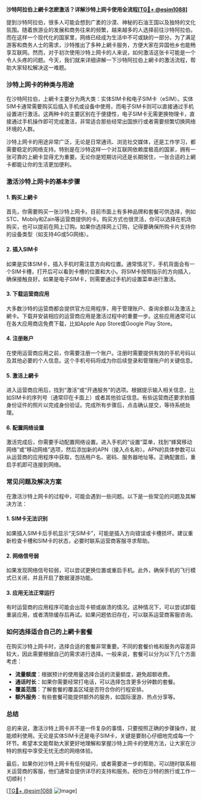 **沙特阿拉伯上網卡怎麽激活？详解沙特上网卡使用全流程[[TG💪+ @esim1088](https://t.me/s/esim1088)]**

提到沙特阿拉伯，很多人可能会想到广袤的沙漠、神秘的石油王国以及独特的文化氛围。随着旅游业的发展和商务往来的频繁，越来越多的人选择前往沙特阿拉伯。而在这样一个现代化的国家里，网络已经成为生活中不可或缺的一部分。为了满足游客和商务人士的需求，沙特推出了多种上網卡服务，方便大家在异国他乡也能畅享互联网。然而，对于初次使用沙特上网卡的人来说，如何激活这张卡可能是一个令人头疼的问题。今天，我们就来详细讲解一下沙特阿拉伯上網卡的激活流程，帮助大家轻松解决这一难题。

### **沙特上网卡的种类与用途**

在沙特阿拉伯，上網卡主要分为两大类：实体SIM卡和电子SIM卡（eSIM）。实体SIM卡通常需要购买后插入手机或设备中使用，而电子SIM卡则可以直接通过手机设置进行激活。这两种卡的主要区别在于便捷性，电子SIM卡无需更换物理卡，直接通过手机操作即可完成激活，非常适合那些经常出国旅行或者需要频繁切换网络环境的人群。

沙特上网卡的用途非常广泛，无论是日常通讯、浏览社交媒体，还是工作学习，都需要稳定的网络支持。特别是在沙特这样一个对互联网依赖度极高的国家，拥有一张可靠的上網卡显得尤为重要。无论你是短期访问还是长期居住，一张合适的上網卡都能让你的生活更加便利。

### **激活沙特上网卡的基本步骤**

#### **1. 购买上網卡**
首先，你需要购买一张沙特上网卡。目前市面上有多种品牌和套餐可供选择，例如STC、Mobily和Zain等运营商提供的卡。购买方式也很灵活，你可以选择在机场购买，也可以提前在网上订购。如果你选择网上订购，记得要确保所购卡片支持你的设备类型（如支持4G或5G网络）。

#### **2. 插入SIM卡**
如果是实体SIM卡，插入手机时需注意方向和位置。通常情况下，手机背面会有一个SIM卡槽，打开后可以看到卡槽的位置和大小。将SIM卡按照指示的方向插入，确保接触良好。如果是电子SIM卡，则需要通过手机的设置菜单进行激活。

#### **3. 下载运营商应用**
大多数沙特的运营商都会提供官方应用程序，用于管理账户、查询余额以及激活上網卡。下载并安装相应的运营商应用是激活过程中的重要一步。这些应用通常可以在各大应用商店免费下载，比如Apple App Store或Google Play Store。

#### **4. 注册账户**
在使用运营商应用之前，你需要注册一个账户。注册时需要提供有效的手机号码以及其他必要的个人信息。这个手机号码将成为你后续登录和管理账户的关键信息。

#### **5. 激活上網卡**
进入运营商应用后，找到“激活”或“开通服务”的选项。根据提示输入相关信息，比如SIM卡的序列号（通常印在卡面上）或者其他验证信息。有些运营商还要求拍摄身份证件的照片以完成身份验证。完成所有步骤后，点击确认提交，等待系统处理。

#### **6. 配置网络设置**
激活完成后，你需要手动配置网络设置。进入手机的“设置”菜单，找到“蜂窝移动网络”或“移动网络”选项，然后添加新的APN（接入点名称）。APN的具体参数可以从运营商的应用程序中获取，包括用户名、密码、服务器地址等。正确配置后，重启手机即可连接到网络。

### **常见问题及解决方案**

在激活沙特上网卡的过程中，可能会遇到一些问题。以下是一些常见的问题及其解决方法：

#### **1. SIM卡无法识别**
如果插入SIM卡后手机显示“无SIM卡”，可能是插入方向错误或卡槽损坏。建议重新检查卡槽和SIM卡的状态，必要时联系运营商客服寻求帮助。

#### **2. 网络信号弱**
如果发现网络信号较弱，可以尝试更换位置或重启手机。此外，确保手机的飞行模式已关闭，并且开启了数据漫游功能。

#### **3. 应用无法正常运行**
有时运营商的应用程序可能会出现卡顿或崩溃的情况。这种情况下，可以尝试卸载重装应用，或者清除缓存后再试。如果问题依旧存在，可以联系运营商客服咨询。

### **如何选择适合自己的上網卡套餐**

在购买沙特上网卡时，选择合适的套餐非常重要。不同的套餐价格和服务内容差异较大，因此需要根据自己的需求进行选择。一般来说，套餐可以分为以下几个方面考虑：

- **流量额度**：根据预计的使用量选择合适的流量额度，避免超额收费。
- **通话时长**：如果你需要经常打电话，可以选择包含更多分钟数的套餐。
- **覆盖范围**：了解套餐的覆盖区域是否符合你的行程安排。
- **额外服务**：有些套餐可能提供额外的服务，如国际漫游、热点分享等。

### **总结**

总的来说，激活沙特上网卡并不是一件复杂的事情，只要按照正确的步骤操作，就能顺利使用。无论是实体SIM卡还是电子SIM卡，关键是要耐心仔细地完成每一个环节。希望本文能帮助大家更好地理解和掌握沙特上网卡的使用方法，让大家在沙特的旅程中享受无忧无虑的网络体验。

最后，如果你对沙特上网卡有任何疑问，或者需要进一步的帮助，可以随时联系相关运营商的客服，他们通常会提供详尽的支持和服务。祝你在沙特的旅行或工作一切顺利！

[[TG💪+ @esim1088](https://t.me/s/esim1088) ![Image](https://i.postimg.cc/4NQfJmqS/Snipaste-2025-05-13-00-14-12.png)]
